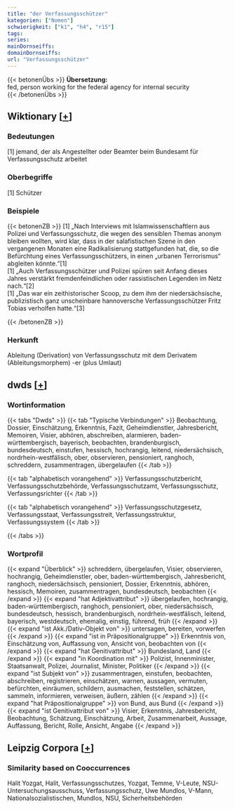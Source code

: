 ```yaml
---
title: "der Verfassungsschützer"
kategorien: ["Nomen"]
schwierigkeit: ["k1", "h4", "r15"]
tags:
series:
mainDornseiffs:
domainDornseiffs:
url: "Verfassungsschützer"
---
```


{{< betonenÜbs >}}
**Übersetzung:**  
fed, person working for the federal agency for internal security  
{{< /betonenÜbs >}}

## Wiktionary [[+](https://de.wiktionary.org/wiki/Verfassungsschützer)]

### Bedeutungen
[1] jemand, der als Angestellter oder Beamter beim Bundesamt für Verfassungsschutz arbeitet  

### Oberbegriffe
[1] Schützer  

### Beispiele
{{< betonenZB >}}
[1] „Nach Interviews mit Islamwissenschaftlern aus Polizei und Verfassungsschutz, die wegen des sensiblen Themas anonym bleiben wollten, wird klar, dass in der salafistischen Szene in den vergangenen Monaten eine Radikalisierung stattgefunden hat, die, so die Befürchtung eines Verfassungsschützers, in einen „urbanen Terrorismus“ abgleiten könnte.“[1]  
[1] „Auch Verfassungsschützer und Polizei spüren seit Anfang dieses Jahres verstärkt fremdenfeindlichen oder rassistischen Legenden im Netz nach.“[2]  
[1] „Das war ein zeithistorischer Scoop, zu dem ihm der niedersächsische, publizistisch ganz unscheinbare hannoversche Verfassungsschützer Fritz Tobias verholfen hatte.“[3]  

{{< /betonenZB >}}
### Herkunft
Ableitung (Derivation) von Verfassungsschutz mit dem Derivatem (Ableitungsmorphem) -er (plus Umlaut)  



## dwds [[+](https://www.dwds.de/wb/Verfassungsschützer)]

### Wortinformation
{{< tabs "Dwds" >}}
{{< tab "Typische Verbindungen" >}}
Beobachtung, Dossier, Einschätzung, Erkenntnis, Fazit, Geheimdienstler, Jahresbericht, Memoiren, Visier, abhören, abschreiben, alarmieren, baden-württembergisch, bayerisch, beobachten, brandenburgisch, bundesdeutsch, einstufen, hessisch, hochrangig, leitend, niedersächsisch, nordrhein-westfälisch, ober, observieren, pensioniert, ranghoch, schreddern, zusammentragen, übergelaufen
{{< /tab >}}

{{< tab "alphabetisch vorangehend" >}}
Verfassungsschutzbericht, Verfassungsschutzbehörde, Verfassungsschutzamt, Verfassungsschutz, Verfassungsrichter
{{< /tab >}}

{{< tab "alphabetisch vorangehend" >}}
Verfassungsschutzgesetz, Verfassungsstaat, Verfassungsstreit, Verfassungsstruktur, Verfassungssystem
{{< /tab >}}

{{< /tabs >}}

### Wortprofil
{{< expand "Überblick" >}} schreddern, übergelaufen, Visier, observieren, hochrangig, Geheimdienstler, ober, baden-württembergisch, Jahresbericht, ranghoch, niedersächsisch, pensioniert, Dossier, Erkenntnis, abhören, hessisch, Memoiren, zusammentragen, bundesdeutsch, beobachten {{< /expand >}}
{{< expand "hat Adjektivattribut" >}} übergelaufen, hochrangig, baden-württembergisch, ranghoch, pensioniert, ober, niedersächsisch, bundesdeutsch, hessisch, brandenburgisch, nordrhein-westfälisch, leitend, bayerisch, westdeutsch, ehemalig, einstig, führend, früh {{< /expand >}}
{{< expand "ist Akk./Dativ-Objekt von" >}} untersagen, bereiten, vorwerfen {{< /expand >}}
{{< expand "ist in Präpositionalgruppe" >}} Erkenntnis von, Einschätzung von, Auffassung von, Ansicht von, beobachten von {{< /expand >}}
{{< expand "hat Genitivattribut" >}} Bundesland, Land {{< /expand >}}
{{< expand "in Koordination mit" >}} Polizist, Innenminister, Staatsanwalt, Polizei, Journalist, Minister, Politiker {{< /expand >}}
{{< expand "ist Subjekt von" >}} zusammentragen, einstufen, beobachten, abschreiben, registrieren, einschätzen, warnen, aussagen, vermuten, befürchten, einräumen, schildern, ausmachen, feststellen, schätzen, sammeln, informieren, verweisen, äußern, zählen {{< /expand >}}
{{< expand "hat Präpositionalgruppe" >}} von Bund, aus Bund {{< /expand >}}
{{< expand "ist Genitivattribut von" >}} Visier, Erkenntnis, Jahresbericht, Beobachtung, Schätzung, Einschätzung, Arbeit, Zusammenarbeit, Aussage, Auffassung, Bericht, Rolle, Ansicht, Angabe {{< /expand >}}

## Leipzig Corpora [[+](https://corpora.uni-leipzig.de/en/res?word=Verfassungsschützer&corpusId=deu_newscrawl-public_2018)]


### Similarity based on Cooccurrences
Halit Yozgat, Halit, Verfassungsschutzes, Yozgat, Temme, V-Leute, NSU-Untersuchungsausschuss, Verfassungsschutz, Uwe Mundlos, V-Mann, Nationalsozialistischen, Mundlos, NSU, Sicherheitsbehörden

